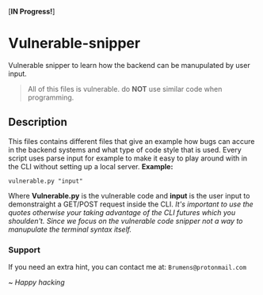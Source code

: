 [**IN Progress!**]

# Vulnerable-snipper
Vulnerable snipper to learn how the backend can be manupulated by user input.
> All of this files is vulnerable. do **NOT** use similar code when programming.

## Description
This files contains different files that give an example how bugs can accure in the backend systems and what type of code style that is used.
Every script uses parse input for example to make it easy to play around with in the CLI without setting up a local server.
**Example:**
```
vulnerable.py "input"
```
Where **Vulnerable.py** is the vulnerable code and **input** is the user input to demonstraight a GET/POST request inside the CLI.
*It's important to use the quotes otherwise your taking advantage of the CLI futures which you shoulden't. Since we focus on the vulnerable code snipper not a way to *manupulate* the terminal syntax itself.*


### Support
If you need an extra hint, you can contact me at: `Brumens@protonmail.com`

~ *Happy hacking*


